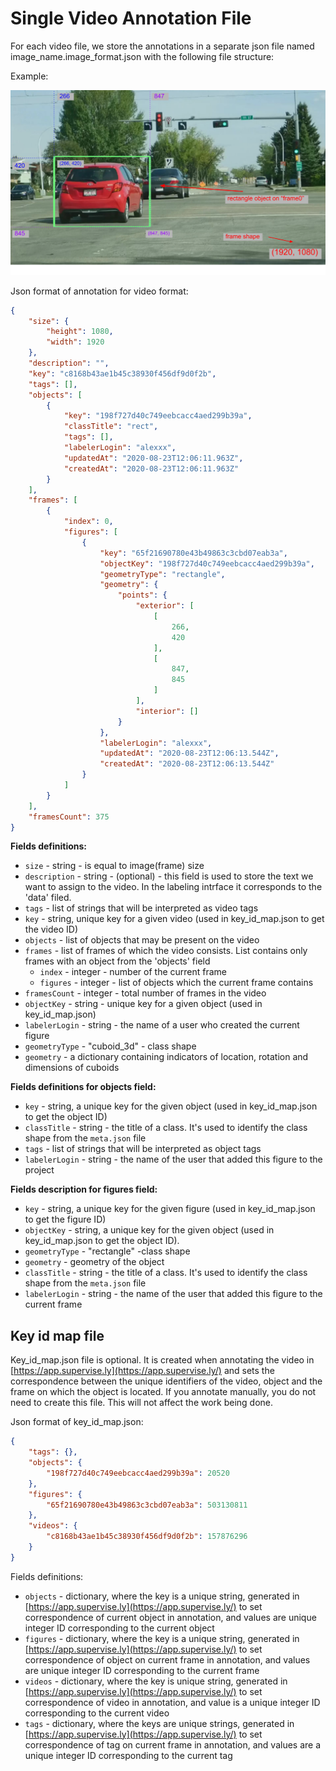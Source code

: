 # Single Video Annotation File

For each video file, we store the annotations in a separate json file named image_name.image_format.json with the following file structure:

Example:

![cudoid_3d example](./figures_images/video_frame.png)

Json format of annotation for video format:

```json
{
    "size": {
        "height": 1080,
        "width": 1920
    },
    "description": "",
    "key": "c8168b43ae1b45c38930f456df9d0f2b",
    "tags": [],
    "objects": [
        {
            "key": "198f727d40c749eebcacc4aed299b39a",
            "classTitle": "rect",
            "tags": [],
            "labelerLogin": "alexxx",
            "updatedAt": "2020-08-23T12:06:11.963Z",
            "createdAt": "2020-08-23T12:06:11.963Z"
        }
    ],
    "frames": [
        {
            "index": 0,
            "figures": [
                {
                    "key": "65f21690780e43b49863c3cbd07eab3a",
                    "objectKey": "198f727d40c749eebcacc4aed299b39a",
                    "geometryType": "rectangle",
                    "geometry": {
                        "points": {
                            "exterior": [
                                [
                                    266,
                                    420
                                ],
                                [
                                    847,
                                    845
                                ]
                            ],
                            "interior": []
                        }
                    },
                    "labelerLogin": "alexxx",
                    "updatedAt": "2020-08-23T12:06:13.544Z",
                    "createdAt": "2020-08-23T12:06:13.544Z"
                }
            ]
        }
    ],
    "framesCount": 375
}
```

**Fields definitions:**

- `size` - string - is equal to image(frame) size
- `description` - string - (optional) -  this field is used to store the text we want to assign to the video. In the labeling intrface it corresponds to the 'data' filed.
- `tags` - list of strings that will be interpreted as video tags
- `key` - string, unique key for a given video (used in key_id_map.json to get the video ID)
- `objects` - list of objects that may be present on the video
- `frames` - list of frames of which the video consists. List contains only frames with an object from the 'objects' field
  - `index` - integer - number of the current frame
  - `figures` - integer -  list of objects which the current frame contains
- `framesCount` - integer - total number of frames in the video
- `objectKey` - string - unique key for a given object (used in key_id_map.json)
- `labelerLogin` - string - the name of a user who created the current figure
- `geometryType` - "cuboid_3d" - class shape
- `geometry` - a dictionary containing indicators of location, rotation and dimensions of cuboids

**Fields definitions for objects field:**

- `key` - string, a unique key for the given object (used in key_id_map.json to get the object ID)
- `classTitle` - string - the title of a class. It's used to identify the class shape from the `meta.json` file
- `tags` - list of strings that will be interpreted as object tags
- `labelerLogin` - string - the name of the user that added this figure to the project

**Fields description for figures field:**

- `key` - string, a unique key for the given figure (used in key_id_map.json to get the figure ID)
- `objectKey` - string, a unique key for the given object (used in key_id_map.json to get the object ID). 
- `geometryType` - "rectangle" -class shape
- `geometry` - geometry of the object
- `classTitle` - string - the title of a class. It's used to identify the class shape from the `meta.json` file
- `labelerLogin` - string - the name of the user that added this figure to the current frame


## Key id map file

Key_id_map.json file is optional. It is created when annotating the video in [https://app.supervise.ly](https://app.supervise.ly/) and sets the correspondence between the unique identifiers of the video, object and the frame on which the object is located.  If you annotate manually, you do not need to create this file. This will not affect the work being done.



Json format of key_id_map.json:

```json
{
    "tags": {},
    "objects": {
        "198f727d40c749eebcacc4aed299b39a": 20520
    },
    "figures": {
        "65f21690780e43b49863c3cbd07eab3a": 503130811
    },
    "videos": {
        "c8168b43ae1b45c38930f456df9d0f2b": 157876296
    }
}
```

Fields definitions:

- `objects` - dictionary, where the key is a unique string, generated in [https://app.supervise.ly](https://app.supervise.ly/) to set correspondence of current object in annotation, and values are unique integer ID corresponding to the current object
- `figures` - dictionary, where the key is a unique string, generated in [https://app.supervise.ly](https://app.supervise.ly/) to set correspondence of object on current frame in annotation, and values are unique integer ID corresponding to the current frame
- `videos` - dictionary, where the key is unique string, generated in [https://app.supervise.ly](https://app.supervise.ly/) to set correspondence of video in annotation, and value is a unique integer ID corresponding to the current video
- `tags` - dictionary, where the keys are unique strings, generated in [https://app.supervise.ly](https://app.supervise.ly/) to set correspondence of tag on current frame in annotation, and values are a unique integer ID corresponding to the current tag
